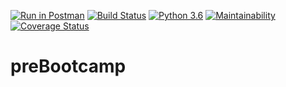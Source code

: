 [![Run in Postman](https://run.pstmn.io/button.svg)](https://app.getpostman.com/run-collection/c26c9b378e37231fc690)
[![Build Status](https://travis-ci.org/milamish/preBootcamp.svg?branch=levelup)](https://travis-ci.org/milamish/prebootcamp)
[![Python 3.6](https://img.shields.io/badge/python-3.6-blue.svg)](https://www.python.org/downloads/release/python-360/)
[![Maintainability](https://api.codeclimate.com/v1/badges/9be8a79596c8225ef1b1/maintainability)](https://codeclimate.com/github/milamish/preBootcamp/maintainability)
[![Coverage Status](https://coveralls.io/repos/github/milamish/preBootcamp/badge.svg?branch=levelup)](https://coveralls.io/github/milamish/Diary?branch=levelup)
# preBootcamp